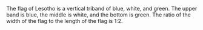 The flag of Lesotho is a vertical triband of blue, white, and green. The upper band is blue, the middle is white, and the bottom is green. The ratio of the width of the flag to the length of the flag is 1:2.
